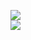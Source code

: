 [![](https://img.shields.io/badge/Made%20With-Github%20Spray-lightgrey.svg?style=for-the-badge&logo=github)](https://github.com/Annihil/github-spray#6809)  
[![](https://i.imgur.com/2DrTn0Z.gif)](https://github.com/Annihil/github-spray)
